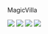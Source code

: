 MagicVilla

<img src="https://res.cloudinary.com/dj6ebo4as/image/upload/v1747816831/GithubProject/magicVilla/qnr4qv9cit4y6bxwt0px.png"/>
<img src="https://res.cloudinary.com/dj6ebo4as/image/upload/v1747816830/GithubProject/magicVilla/gfg2c5gd6zlg2mrsqqg4.png"/>
<img src="https://res.cloudinary.com/dj6ebo4as/image/upload/v1747816830/GithubProject/magicVilla/supn5ianwjifhutwcdut.png"/>
<img src="https://res.cloudinary.com/dj6ebo4as/image/upload/v1747816830/GithubProject/magicVilla/bjaquqxg3cv2sttrzp0v.png"/>
